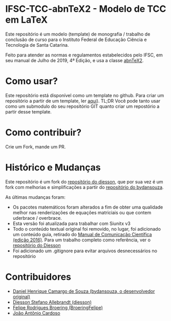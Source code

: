 # IFSC-TCC-abnTeX2 - Modelo de TCC em LaTeX

Este repositório é um modelo (template) de monografia / trabalho de conclusão
de curso para o Instituto Federal de Educação Ciência e Tecnologia de Santa Catarina.

Feito para atender as normas e regulamentos estabelecidos pelo IFSC, em seu manual 
de Julho de 2019, 4ª Edição, e usa a classe [abnTeX2](https://github.com/abntex/abntex2).

# Como usar?
Este repositório está disponível como um template no github. Para criar um 
repositório a partir de um template, ler [aqui](https://docs.github.com/pt/github/creating-cloning-and-archiving-repositories/creating-a-repository-on-github/creating-a-repository-from-a-template)).
TL;DR Você pode tanto usar como um submodulo do seu repositório GIT quanto criar um
repostório a partir desse template.

# Como contribuir?
Crie um Fork, mande um PR.

# Histórico e Mudanças
Este repositório é um fork do [repositório do diesson](https://github.com/diesson/Modelo-de-TCC-Engenharia-eletronica), 
que por sua vez é um fork com melhorias e simplificações a partir do 
[repositório do bydansouza](https://github.com/bydansouza/ifscTCC). 

As últimas mudanças foram:
 * Os pacotes matemáticos foram alterados a fim de obter uma qualidade melhor
   nas renderizações de equações matriciais ou que contem uderbrace / overbrace.
 * Esta versão foi atualizada para trabalhar com Siunitx v3
 * Todo o conteúdo textual original foi removido, no lugar, foi adicionado um
 conteúdo guia, retirado do [Manual de Comunicação Científica (edição 2016)](https://www.ifsc.edu.br/documents/30725/188971/IFSC_manual_comunicacao_cientifica_maio_2016.pdf/58c017ce-c9e1-e36f-03b7-ea26b58f7d97). 
   Para um trabalho completo como referência, ver o [repositório do Diesson](https://github.com/diesson/Modelo-de-TCC-Engenharia-eletronica)
 * Foi adicionado um .gitignore para evitar arquivos desnecessários no repositório

# Contribuidores
 * [Daniel Henrique Camargo de Souza (bydansouza, o desenvolvedor original)](https://github.com/bydansouza)
 * [Diesson Stefano Allebrandt (diesson)](https://github.com/diesson)
 * [Felipe Rodrigues Broering (BroeringFelipe)](https://github.com/BroeringFelipe)
 * [João Antônio Cardoso](https://github.com/joaoanoniocardoso)

